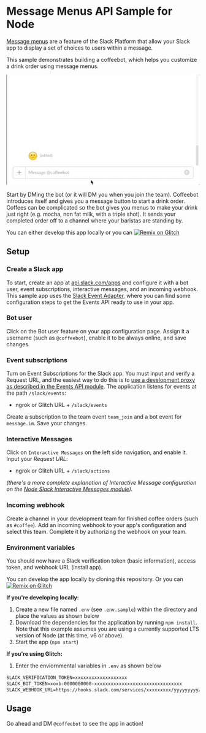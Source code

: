 # Message Menus API Sample for Node

[Message menus](https://api.slack.com/docs/message-menus) are a feature of the Slack Platform that allow your Slack app to display a set of choices to users within a message.

This sample demonstrates building a coffeebot, which helps you customize a drink order using message menus.

![Demo](support/demo.gif "Demo")

Start by DMing the bot (or it will DM you when you join the team). Coffeebot introduces itself and gives you a message button to start a drink order. Coffees can be complicated so the bot gives you menus to make your drink just right (e.g. mocha, non fat milk, with a triple shot). It sends your completed order off to a channel where your baristas are standing by.

You can either develop this app locally or you can [![Remix on Glitch](https://cdn.glitch.com/2703baf2-b643-4da7-ab91-7ee2a2d00b5b%2Fremix-button.svg)](https://glitch.com/edit/#!/remix/slack-message-menus-node)

## Setup

### Create a Slack app

To start, create an app at [api.slack.com/apps](https://api.slack.com/apps) and configure it with a bot user, event subscriptions, interactive messages, and an incoming webhook. This sample app uses the [Slack Event Adapter](https://github.com/slackapi/node-slack-events-api), where you can find some configuration steps to get the Events API ready to use in your app.


### Bot user

Click on the Bot user feature on your app configuration page. Assign it a username (such as
`@coffeebot`), enable it to be always online, and save changes.

### Event subscriptions

Turn on Event Subscriptions for the Slack app. You must input and verify a Request URL, and the easiest way to do this is to [use a development proxy as described in the Events API module](https://github.com/slackapi/node-slack-events-api#configuration). The application listens for events at the path `/slack/events`:

- ngrok or Glitch URL + `/slack/events`

Create a subscription to the team event `team_join` and a bot event for `message.im`. Save your changes.

### Interactive Messages
Click on `Interactive Messages` on the left side navigation, and enable it. Input your *Request URL*:

- ngrok or Glitch URL + `/slack/actions`

_(there's a more complete explanation of Interactive Message configuration on the [Node Slack Interactive Messages module](https://github.com/slackapi/node-slack-interactive-messages#configuration))._

### Incoming webhook

Create a channel in your development team for finished coffee orders (such as `#coffee`). Add an incoming webhook to your app's configuration and select this team. Complete it by authorizing the webhook on your team.

### Environment variables

You should now have a Slack verification token (basic information), access token, and webhook URL (install app). 

You can develop the app locally by cloning this repository. Or you can [![Remix on Glitch](https://cdn.glitch.com/2703baf2-b643-4da7-ab91-7ee2a2d00b5b%2Fremix-button.svg)](https://glitch.com/edit/#!/remix/slack-message-menus-node)

**If you're developing locally:**

1. Create a new file named `.env` (see `.env.sample`) within the directory and place the values as shown below
2. Download the dependencies for the application by running `npm install`. Note that this example assumes you are using a currently supported LTS version of Node (at this time, v6 or above).
3. Start the app (`npm start`)

**If you're using Glitch:**
1. Enter the enviornmental variables in `.env` as shown below


```
SLACK_VERIFICATION_TOKEN=xxxxxxxxxxxxxxxxxxx
SLACK_BOT_TOKEN=xoxb-0000000000-xxxxxxxxxxxxxxxxxxxxxxxxxxxxxxxx
SLACK_WEBHOOK_URL=https://hooks.slack.com/services/xxxxxxxxx/yyyyyyyyy/zzzzzzzzzzzzzzzzzzzzzzzz
```


## Usage

Go ahead and DM `@coffeebot` to see the app in action!
